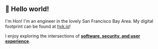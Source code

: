 ## 👋 Hello world!

I'm Hon! I'm an engineer in the lovely San Francisco Bay Area. My digital footprint can be found at [hyk.io](https://hyk.io)!

I enjoy exploring the intersections of [**software, security, and user experience**](content.md).

<!--
**hxnyk/hxnyk** is a ✨ _special_ ✨ repository because its `README.md` (this file) appears on your GitHub profile.

Here are some ideas to get you started:

- 🔭 I’m currently working on ...
- 🌱 I’m currently learning ...
- 👯 I’m looking to collaborate on ...
- 🤔 I’m looking for help with ...
- 💬 Ask me about ...
- 📫 How to reach me: ...
- 😄 Pronouns: ...
- ⚡ Fun fact: ...
-->
